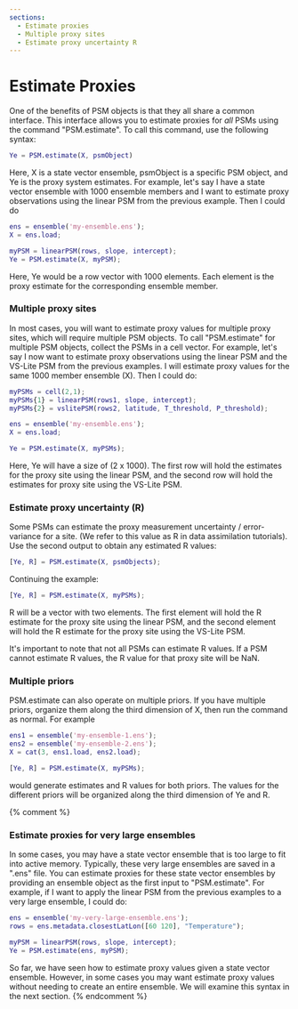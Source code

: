 ```yaml
---
sections:
  - Estimate proxies
  - Multiple proxy sites
  - Estimate proxy uncertainty R
---
```


# Estimate Proxies

One of the benefits of PSM objects is that they all share a common interface. This interface allows you to estimate proxies for *all* PSMs using the command "PSM.estimate". To call this command, use the following syntax:
```matlab
Ye = PSM.estimate(X, psmObject)
```
Here, X is a state vector ensemble, psmObject is a specific PSM object, and Ye is the proxy system estimates. For example, let's say I have a state vector ensemble with 1000 ensemble members and I want to estimate proxy observations using the linear PSM from the previous example. Then I could do
```matlab
ens = ensemble('my-ensemble.ens');
X = ens.load;

myPSM = linearPSM(rows, slope, intercept);
Ye = PSM.estimate(X, myPSM);
```

Here, Ye would be a row vector with 1000 elements. Each element is the proxy estimate for the corresponding ensemble member.

### Multiple proxy sites

In most cases, you will want to estimate proxy values for multiple proxy sites, which will require multiple PSM objects. To call "PSM.estimate" for multiple PSM objects, collect the PSMs in a cell vector. For example, let's say I now want to estimate proxy observations using the linear PSM and the VS-Lite PSM from the previous examples. I will estimate proxy values for the same 1000 member ensemble (X). Then I could do:
```matlab
myPSMs = cell(2,1);
myPSMs{1} = linearPSM(rows1, slope, intercept);
myPSMs{2} = vslitePSM(rows2, latitude, T_threshold, P_threshold);

ens = ensemble('my-ensemble.ens');
X = ens.load;

Ye = PSM.estimate(X, myPSMs);
```
Here, Ye will have a size of (2 x 1000). The first row will hold the estimates for the proxy site using the linear PSM, and the second row will hold the estimates for proxy site using the VS-Lite PSM.

### Estimate proxy uncertainty (R)

Some PSMs can estimate the proxy measurement uncertainty / error-variance for a site. (We refer to this value as R in data assimilation tutorials). Use the second output to obtain any estimated R values:
```matlab
[Ye, R] = PSM.estimate(X, psmObjects);
```

Continuing the example:
```matlab
[Ye, R] = PSM.estimate(X, myPSMs);
```
R will be a vector with two elements. The first element will hold the R estimate for the proxy site using the linear PSM, and the second element will hold the R estimate for the proxy site using the VS-Lite PSM.

It's important to note that not all PSMs can estimate R values. If a PSM cannot estimate R values, the R value for that proxy site will be NaN.

### Multiple priors
PSM.estimate can also operate on multiple priors. If you have multiple priors, organize them along the third dimension of X, then run the command as normal. For example
```matlab
ens1 = ensemble('my-ensemble-1.ens');
ens2 = ensemble('my-ensemble-2.ens');
X = cat(3, ens1.load, ens2.load);

[Ye, R] = PSM.estimate(X, myPSMs);
```
would generate estimates and R values for both priors. The values for the different priors will be organized along the third dimension of Ye and R.

{% comment %}
### Estimate proxies for very large ensembles

In some cases, you may have a state vector ensemble that is too large to fit into active memory. Typically, these very large ensembles are saved in a ".ens" file. You can estimate proxies for these state vector ensembles by providing an ensemble object as the first input to "PSM.estimate". For example, if I want to apply the linear PSM from the previous examples to a very large ensemble, I could do:

```matlab
ens = ensemble('my-very-large-ensemble.ens');
rows = ens.metadata.closestLatLon([60 120], "Temperature");

myPSM = linearPSM(rows, slope, intercept);
Ye = PSM.estimate(ens, myPSM);
```

So far, we have seen how to estimate proxy values given a state vector ensemble. However, in some cases you may want estimate proxy values without needing to create an entire ensemble. We will examine this syntax in the next section.
{% endcomment %}
